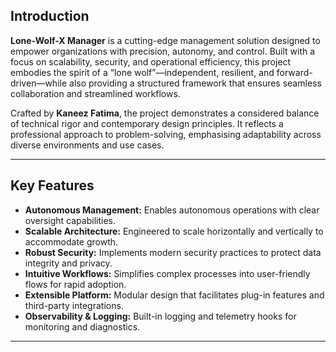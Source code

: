 ## Introduction

**Lone-Wolf-X Manager** is a cutting-edge management solution designed to empower organizations with precision, autonomy, and control. Built with a focus on scalability, security, and operational efficiency, this project embodies the spirit of a “lone wolf”—independent, resilient, and forward-driven—while also providing a structured framework that ensures seamless collaboration and streamlined workflows.

Crafted by **Kaneez Fatima**, the project demonstrates a considered balance of technical rigor and contemporary design principles. It reflects a professional approach to problem-solving, emphasising adaptability across diverse environments and use cases.

---

## Key Features

- **Autonomous Management:** Enables autonomous operations with clear oversight capabilities.
- **Scalable Architecture:** Engineered to scale horizontally and vertically to accommodate growth.
- **Robust Security:** Implements modern security practices to protect data integrity and privacy.
- **Intuitive Workflows:** Simplifies complex processes into user-friendly flows for rapid adoption.
- **Extensible Platform:** Modular design that facilitates plug-in features and third-party integrations.
- **Observability & Logging:** Built-in logging and telemetry hooks for monitoring and diagnostics.

---
 
